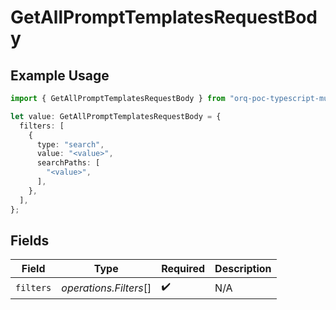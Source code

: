 # GetAllPromptTemplatesRequestBody

## Example Usage

```typescript
import { GetAllPromptTemplatesRequestBody } from "orq-poc-typescript-multi-env-version/models/operations";

let value: GetAllPromptTemplatesRequestBody = {
  filters: [
    {
      type: "search",
      value: "<value>",
      searchPaths: [
        "<value>",
      ],
    },
  ],
};
```

## Fields

| Field                  | Type                   | Required               | Description            |
| ---------------------- | ---------------------- | ---------------------- | ---------------------- |
| `filters`              | *operations.Filters*[] | :heavy_check_mark:     | N/A                    |